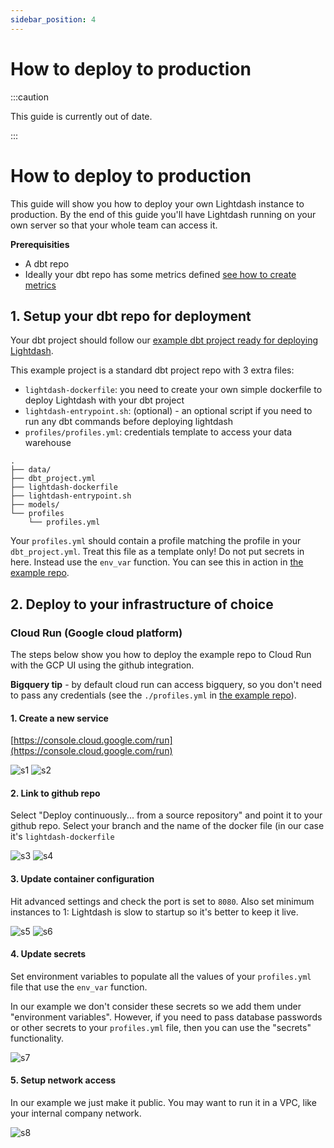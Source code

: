 ```yaml
---
sidebar_position: 4
---
```


# How to deploy to production

:::caution

This guide is currently out of date.

:::

# How to deploy to production

This guide will show you how to deploy your own Lightdash instance to production. By the end of this guide
you'll have Lightdash running on your own server so that your whole team can access it.

**Prerequisities**

- A dbt repo
- Ideally your dbt repo has some metrics defined [see how to create metrics](./how-to-create-metrics.md)

## 1. Setup your dbt repo for deployment

Your dbt project should follow our [example dbt project ready for deploying Lightdash](https://github.com/lightdash/lightdash-production-example).

This example project is a standard dbt project repo with 3 extra files:
- `lightdash-dockerfile`: you need to create your own simple dockerfile to deploy Lightdash with your dbt project
- `lightdash-entrypoint.sh`: (optional) - an optional script if you need to run any dbt commands before deploying lightdash
- `profiles/profiles.yml`: credentials template to access your data warehouse

 ```
 .
 ├── data/
 ├── dbt_project.yml
 ├── lightdash-dockerfile
 ├── lightdash-entrypoint.sh
 ├── models/
 └── profiles
     └── profiles.yml
 ```

Your `profiles.yml` should contain a profile matching the profile in your `dbt_project.yml`. Treat this file as a template
only! Do not put secrets in here. Instead use the `env_var` function. You can see this in action in [the example repo](https://github.com/lightdash/lightdash-production-example).

## 2. Deploy to your infrastructure of choice

### Cloud Run (Google cloud platform)

The steps below show you how to deploy the example repo to Cloud Run with the GCP UI using the github integration.

**Bigquery tip** - by default cloud run can access bigquery, so you don't need to pass any credentials (see the `./profiles.yml` in [the example repo](https://github.com/lightdash/lightdash-production-example)).

#### 1. Create a new service

[https://console.cloud.google.com/run](https://console.cloud.google.com/run)

![s1](assets/screenshot-gcp-1.png)
![s2](assets/screenshot-gcp-2.png)

#### 2. Link to github repo

Select "Deploy continuously... from a source repository" and point it to your github repo. Select your branch and the name of the     docker file (in our case it's `lightdash-dockerfile`

![s3](assets/screenshot-gcp-3.png)
![s4](assets/screenshot-gcp-4.png)

#### 3. Update container configuration

Hit advanced settings and check the port is set to `8080`. Also set minimum instances to 1: Lightdash is slow to startup so it's      better to keep it live.

![s5](assets/screenshot-gcp-5.png)
![s6](assets/screenshot-gcp-6.png)

#### 4. Update secrets

Set environment variables to populate all the values of your `profiles.yml` file that use the `env_var` function.

In our example we don't consider these secrets so we add them under "environment variables". However, if you need to pass database    passwords or other secrets to your `profiles.yml` file, then you can use the "secrets" functionality.

![s7](assets/screenshot-gcp-7.png)

#### 5. Setup network access

In our example we just make it public. You may want to run it in a VPC, like your internal company network.

![s8](assets/screenshot-gcp-8.png)
